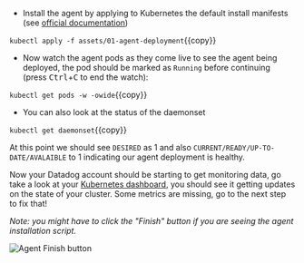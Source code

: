 * Install the agent by applying to Kubernetes the default install manifests
(see [official documentation](https://docs.datadoghq.com/agent/kubernetes/daemonset_setup/))

`kubectl apply -f assets/01-agent-deployment`{{copy}}
* Now watch the agent pods as they come live to see the agent being deployed,
  the pod should be marked as `Running` before continuing (press
<kbd>Ctrl</kbd>+<kbd>C</kbd> to end the watch):

`kubectl get pods -w -owide`{{copy}}
* You can also look at the status of the daemonset

`kubectl get daemonset`{{copy}}

At this point we should see `DESIRED` as 1 and also
`CURRENT/READY/UP-TO-DATE/AVALAIBLE` to 1 indicating our agent deployment is
healthy.

Now your Datadog account should be starting to get monitoring data, go take a
look at your [Kubernetes dashboard](https://app.datadoghq.com/screen/integration/86), you should see it
getting updates on the state of your cluster. Some metrics are missing, go to
the next step to fix that!


_Note: you might have to click the "Finish" button if you are seeing the agent
installation script._

![Agent Finish button](https://cl.ly/37017b1ed29c/Screenshot%2525202019-07-10%252520at%25252012.01.18.png)

